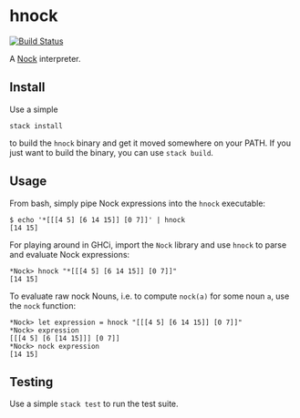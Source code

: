 # hnock

[![Build Status](https://travis-ci.org/jtobin/hnock.svg?branch=master)](https://travis-ci.org/jtobin/hnock)

A [Nock][nock] interpreter.

## Install

Use a simple

```
stack install
```

to build the `hnock` binary and get it moved somewhere on your PATH.  If you
just want to build the binary, you can use `stack build`.

## Usage

From bash, simply pipe Nock expressions into the `hnock` executable:

```
$ echo '*[[[4 5] [6 14 15]] [0 7]]' | hnock
[14 15]
```

For playing around in GHCi, import the `Nock` library and use `hnock` to parse
and evaluate Nock expressions:

```
*Nock> hnock "*[[[4 5] [6 14 15]] [0 7]]"
[14 15]
```

To evaluate raw nock Nouns, i.e. to compute `nock(a)` for some noun `a`, use
the `nock` function:

```
*Nock> let expression = hnock "[[[4 5] [6 14 15]] [0 7]]"
*Nock> expression
[[[4 5] [6 [14 15]]] [0 7]]
*Nock> nock expression
[14 15]
```

## Testing

Use a simple `stack test` to run the test suite.

[nock]: https://urbit.org/docs/learn/arvo/nock/definition/
